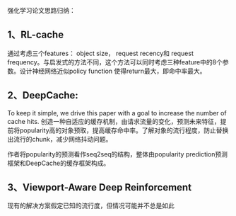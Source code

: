 强化学习论文思路归纳：

## 1、RL-cache

通过考虑三个features： object size， request recency和 request frequency。与启发式的方法不同，这个方法可以同时考虑三种feature中的8个参数。设计神经网络近似policy function 使得return最大，即命中率最大。

## 2、DeepCache:

 To keep it simple, we drive this paper with a goal to increase the number of cache hits. 创造一种自适应的缓存机制，由请求流量的变化，预测未来特征，提前将popularity高的对象预取，提高缓存命中率。了解对象的流行程度，防止替换出流行的chunk，减少网络抖动问题。

作者将popularity的预测看作seq2seq的结构，整体由popularity prediction预测框架和DeepCache的缓存框架构成。

## 3、Viewport-Aware Deep Reinforcement

现有的解决方案假定已知的流行度，但情况可能并不总是如此

